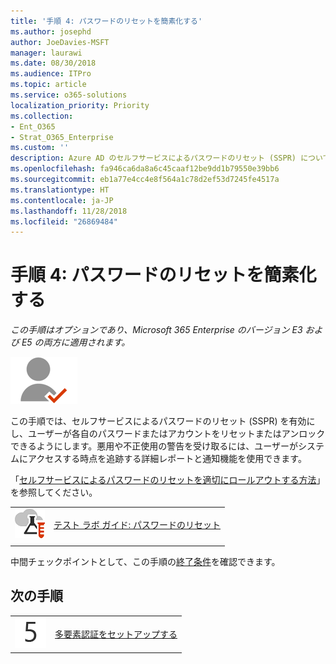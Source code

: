 ```yaml
---
title: '手順 4: パスワードのリセットを簡素化する'
ms.author: josephd
author: JoeDavies-MSFT
manager: laurawi
ms.date: 08/30/2018
ms.audience: ITPro
ms.topic: article
ms.service: o365-solutions
localization_priority: Priority
ms.collection:
- Ent_O365
- Strat_O365_Enterprise
ms.custom: ''
description: Azure AD のセルフサービスによるパスワードのリセット (SSPR) について理解し、構成します。
ms.openlocfilehash: fa946ca6da8a6c45caaf12be9dd1b79550e39bb6
ms.sourcegitcommit: eb1a77e4cc4e8f564a1c78d2ef53d7245fe4517a
ms.translationtype: HT
ms.contentlocale: ja-JP
ms.lasthandoff: 11/28/2018
ms.locfileid: "26869484"
---
```

# <a name="step-4-simplify-password-resets"></a>手順 4: パスワードのリセットを簡素化する

*この手順はオプションであり、Microsoft 365 Enterprise のバージョン E3 および E5 の両方に適用されます。*

![](./media/deploy-foundation-infrastructure/identity_icon-small.png)

この手順では、セルフサービスによるパスワードのリセット (SSPR) を有効にし、ユーザーが各自のパスワードまたはアカウントをリセットまたはアンロックできるようにします。悪用や不正使用の警告を受け取るには、ユーザーがシステムにアクセスする時点を追跡する詳細レポートと通知機能を使用できます。

「[セルフサービスによるパスワードのリセットを適切にロールアウトする方法](https://docs.microsoft.com/azure/active-directory/active-directory-passwords-best-practices)」を参照してください。

|||
|:-------|:-----|
|![Microsoft クラウドのテスト ラボ ガイド](media/m365-enterprise-test-lab-guides/cloud-tlg-icon-small.png)| [テスト ラボ ガイド: パスワードのリセット](password-reset-m365-ent-test-environment.md) |
|||


中間チェックポイントとして、この手順の[終了条件](identity-exit-criteria.md#crit-identity-pw-reset)を確認できます。

## <a name="next-step"></a>次の手順

|||
|:-------|:-----|
|![](./media/stepnumbers/Step5.png)| [多要素認証をセットアップする](identity-multi-factor-authentication.md) |


